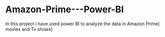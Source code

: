 # Amazon-Prime---Power-BI
In this project i have used power BI to analyze the data in Amazon Prime( movies and Tv shows)
